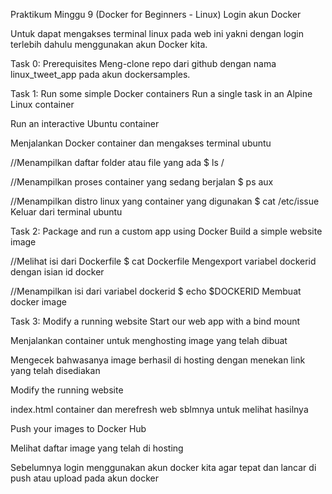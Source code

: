 Praktikum Minggu 9 (Docker for Beginners - Linux)
Login akun Docker

Untuk dapat mengakses terminal linux pada web ini yakni dengan login terlebih dahulu menggunakan akun Docker kita.

Task 0: Prerequisites
Meng-clone repo dari github dengan nama linux_tweet_app pada akun dockersamples.


Task 1: Run some simple Docker containers
Run a single task in an Alpine Linux container

Run an interactive Ubuntu container

Menjalankan Docker container dan mengakses terminal ubuntu

//Menampilkan daftar folder atau file yang ada
$ ls /

//Menampilkan proses container yang sedang berjalan
$ ps aux

//Menampilkan distro linux yang container yang digunakan
$ cat /etc/issue
Keluar dari terminal ubuntu

Task 2: Package and run a custom app using Docker
Build a simple website image

//Melihat isi dari Dockerfile
$ cat Dockerfile
Mengexport variabel dockerid dengan isian id docker

//Menampilkan isi dari variabel dockerid
$ echo $DOCKERID
Membuat docker image

Task 3: Modify a running website
Start our web app with a bind mount

Menjalankan container untuk menghosting image yang telah dibuat

Mengecek bahwasanya image berhasil di hosting dengan menekan link yang telah disediakan

Modify the running website

index.html container dan merefresh web sblmnya untuk melihat hasilnya

Push your images to Docker Hub

Melihat daftar image yang telah di hosting

Sebelumnya login menggunakan akun docker kita agar tepat dan lancar di push atau upload pada akun docker
